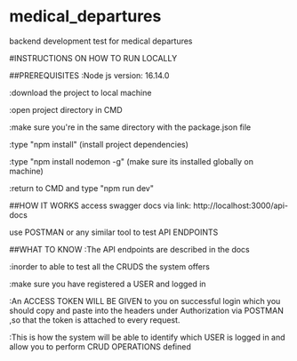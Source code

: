 # medical_departures
backend development test for medical departures

#INSTRUCTIONS ON HOW TO RUN LOCALLY

##PREREQUISITES
:Node js version: 16.14.0

:download the project to local machine

:open project directory in CMD

:make sure you're in the same directory with the package.json file

:type "npm install" (install project dependencies)

:type "npm install nodemon -g"  (make sure its installed globally on machine)

:return to CMD and type "npm run dev"

##HOW IT WORKS
access swagger docs via link: http://localhost:3000/api-docs

use POSTMAN or any similar tool to test API ENDPOINTS

##WHAT TO KNOW
:The API endpoints are described in the docs
 
:inorder to able to test all the CRUDS the system offers 

:make sure you have registered a USER and logged in 

:An ACCESS TOKEN WILL BE GIVEN to you on successful login 
which you should copy and paste into the headers 
under Authorization via POSTMAN ,so that the token is attached
to every request.

:This is how the system will be able to identify which USER is logged in 
and allow you to perform CRUD OPERATIONS defined
